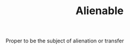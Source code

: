 ---
title: Alienable
letter: A
permalink: "/definitions/alienable.html"
body: Proper to be the subject of alienation or transfer
published_at: '2018-07-07'
layout: post
---